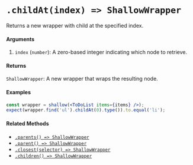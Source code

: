 # `.childAt(index) => ShallowWrapper`

Returns a new wrapper with child at the specified index.

#### Arguments

1. `index` (`number`): A zero-based integer indicating which node to retrieve.


#### Returns

`ShallowWrapper`: A new wrapper that wraps the resulting node.



#### Examples

```jsx
const wrapper = shallow(<ToDoList items={items} />);
expect(wrapper.find('ul').childAt(0).type()).to.equal('li');
```

#### Related Methods

- [`.parents() => ShallowWrapper`](parents.md)
- [`.parent() => ShallowWrapper`](parent.md)
- [`.closest(selector) => ShallowWrapper`](closest.md)
- [`.children() => ShallowWrapper`](children.md)
